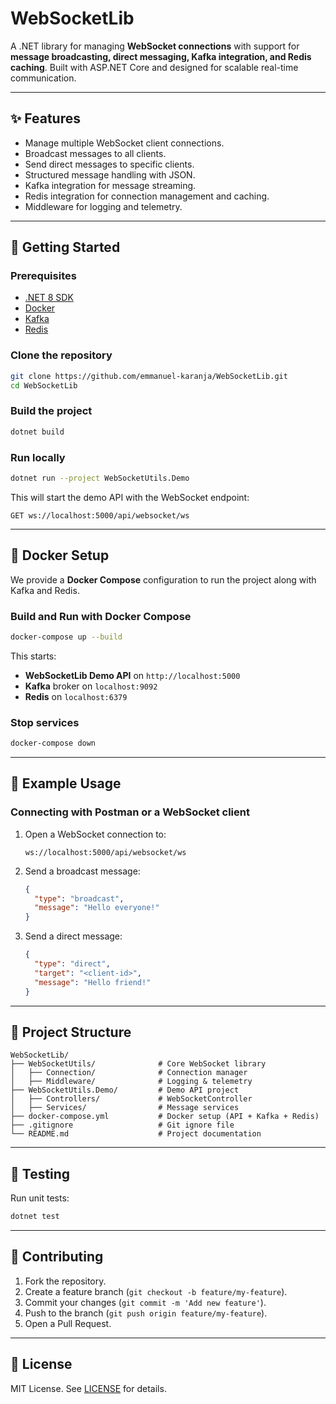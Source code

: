 # WebSocketLib

A .NET library for managing **WebSocket connections** with support for **message broadcasting, direct messaging, Kafka integration, and Redis caching**. Built with ASP.NET Core and designed for scalable real-time communication.

---

## ✨ Features

* Manage multiple WebSocket client connections.
* Broadcast messages to all clients.
* Send direct messages to specific clients.
* Structured message handling with JSON.
* Kafka integration for message streaming.
* Redis integration for connection management and caching.
* Middleware for logging and telemetry.

---

## 🚀 Getting Started

### Prerequisites

* [.NET 8 SDK](https://dotnet.microsoft.com/)
* [Docker](https://www.docker.com/)
* [Kafka](https://kafka.apache.org/)
* [Redis](https://redis.io/)

### Clone the repository

```bash
git clone https://github.com/emmanuel-karanja/WebSocketLib.git
cd WebSocketLib
```

### Build the project

```bash
dotnet build
```

### Run locally

```bash
dotnet run --project WebSocketUtils.Demo
```

This will start the demo API with the WebSocket endpoint:

```
GET ws://localhost:5000/api/websocket/ws
```

---

## 🐳 Docker Setup

We provide a **Docker Compose** configuration to run the project along with Kafka and Redis.

### Build and Run with Docker Compose

```bash
docker-compose up --build
```

This starts:

* **WebSocketLib Demo API** on `http://localhost:5000`
* **Kafka** broker on `localhost:9092`
* **Redis** on `localhost:6379`

### Stop services

```bash
docker-compose down
```

---

## 🔌 Example Usage

### Connecting with Postman or a WebSocket client

1. Open a WebSocket connection to:

   ```
   ws://localhost:5000/api/websocket/ws
   ```

2. Send a broadcast message:

   ```json
   {
     "type": "broadcast",
     "message": "Hello everyone!"
   }
   ```

3. Send a direct message:

   ```json
   {
     "type": "direct",
     "target": "<client-id>",
     "message": "Hello friend!"
   }
   ```

---

## 📂 Project Structure

```
WebSocketLib/
├── WebSocketUtils/              # Core WebSocket library
│   ├── Connection/              # Connection manager
│   ├── Middleware/              # Logging & telemetry
├── WebSocketUtils.Demo/         # Demo API project
│   ├── Controllers/             # WebSocketController
│   ├── Services/                # Message services
├── docker-compose.yml           # Docker setup (API + Kafka + Redis)
├── .gitignore                   # Git ignore file
└── README.md                    # Project documentation
```

---

## 🧪 Testing

Run unit tests:

```bash
dotnet test
```

---

## 🤝 Contributing

1. Fork the repository.
2. Create a feature branch (`git checkout -b feature/my-feature`).
3. Commit your changes (`git commit -m 'Add new feature'`).
4. Push to the branch (`git push origin feature/my-feature`).
5. Open a Pull Request.

---

## 📜 License

MIT License. See [LICENSE](LICENSE) for details.
